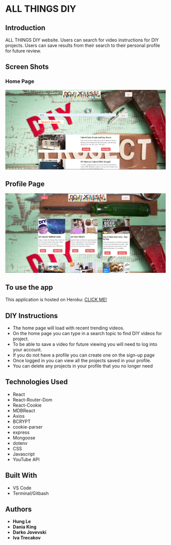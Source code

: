 # ALL THINGS DIY

## Introduction

ALL THINGS DIY website. Users can search for video instructions for DIY projects. Users can save results from their search to their personal profile for future review.

## Screen Shots

### Home Page

![Home](https://github.com/hungle913/images/blob/master/DIY/Home_ScreenShot.PNG?raw=true "Home Screen")

## Profile Page

![Home](https://github.com/hungle913/images/blob/master/DIY/Profile_ScreenShot.PNG?raw=true "Home Screen")

## To use the app

This application is hosted on Heroku: [CLICK ME!](https://allthingsdiy.herokuapp.com/)

## DIY Instructions

  * The home page will load with recent trending videos. 
  * On the home page you can type in a search topic to find DIY videos for project.
  * To be able to save a video for future viewing you will need to log into your account.
  * If you do not have a profile you can create one on the sign-up page
  * Once logged in you can view all the projects saved in your profile. 
  * You can delete any projects in your profile that you no longer need

## Technologies Used

* React
* React-Router-Dom
* React-Cookie
* MDBReact
* Axios
* BCRYPT
* cookie-parser
* express
* Mongoose
* dotenv
* CSS
* Javascript
* YouTube API

## Built With

* VS Code
* Terminal/Gitbash

## Authors

* **Hung Le**
* **Dania King**
* **Darko Jovevski**
* **Iva Trecakov**


